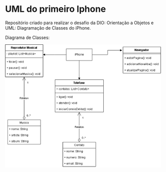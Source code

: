 # UML do primeiro Iphone

Repositório criado para realizar o desafio da DIO: Orientação a Objetos e UML: Diagramação de Classes do iPhone.


Diagrama de Classes:

![Diagrama de Classes Iphone](diagrama/dio-iphone.png)
